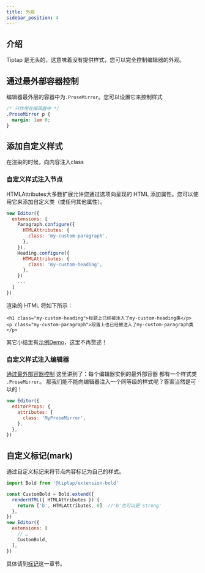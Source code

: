 ```yaml
---
title: 外观
sidebar_position: 4
---
```


## 介绍

Tiptap 是无头的，这意味着没有提供样式，您可以完全控制编辑器的外观。

## 通过最外部容器控制
编辑器最外层的容器中为`.ProseMirror`。您可以设置它来控制样式
```css
/* 只作用在编辑器中 */
.ProseMirror p {
  margin: 1em 0;
}
```

## 添加自定义样式
在渲染的时候，向内容注入class

### 自定义样式注入节点
HTMLAttributes大多数扩展允许您通过选项向呈现的 HTML 添加属性。您可以使用它来添加自定义类（或任何其他属性）。
```js
new Editor({
  extensions: [
    Paragraph.configure({
      HTMLAttributes: {
        class: 'my-custom-paragraph',
      },
    }),
    Heading.configure({
      HTMLAttributes: {
        class: 'my-custom-heading',
      },
    })
    ...
  ]
})
```
渲染的 HTML 将如下所示：
```
<h1 class="my-custom-heading">标题上已经被注入了my-custom-heading类</p>
<p class="my-custom-paragraph">段落上也已经被注入了my-custom-paragraph类</p>
```

其它小结里有[示例Demo](/api/marks/bold#htmlattributes)，这里不再赘述！

### 自定义样式注入编辑器
[通过最外部容器控制](#通过最外部容器控制) 这里讲到了：每个编辑器实例的最外部容器 都有一个样式类 `.ProseMirror`。 那我们能不能向编辑器注入一个同等级的样式呢？答案当然是可以的！
```js
new Editor({
  editorProps: {
    attributes: {
      class: 'MyProseMirror',
    },
  },
})
```


## 自定义标记(mark)
通过自定义标记来将节点内容标记为自己的样式。
```js
import Bold from '@tiptap/extension-bold'

const CustomBold = Bold.extend({
  renderHTML({ HTMLAttributes }) {
    return ['b', HTMLAttributes, 0]  //'b'也可以是'strong'
  },
})
new Editor({
  extensions: [
    // …
    CustomBold,
  ],
})
```
具体请到[标记](/guide/custom-extensions#创建标记)这一章节。


